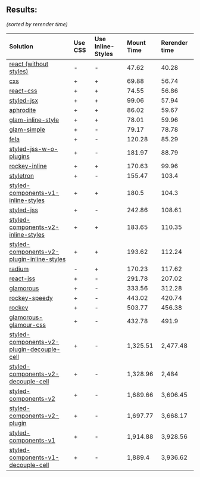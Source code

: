 ## Results:
*(sorted by rerender time)*

Solution | Use CSS | Use Inline-Styles | Mount Time | Rerender time
:--- | :--- | :--- | :--- | :---
[react (without styles)](https://github.com/facebook/react) | - | - | 47.62 | 40.28
[cxs](https://github.com/jxnblk/cxs) | + | + | 69.88 | 56.74
[react-css](https://github.com/facebook/react) | + | + | 74.55 | 56.86
[styled-jsx](https://github.com/zeit/styled-jsx) | + | + | 99.06 | 57.94
[aphrodite](https://github.com/Khan/aphrodite) | + | + | 86.02 | 59.67
[glam-inline-style](https://github.com/threepointone/glam) | + | + | 78.01 | 59.96
[glam-simple](https://github.com/threepointone/glam) | + | - | 79.17 | 78.78
[fela](https://github.com/rofrischmann/fela/) | + | - | 120.28 | 85.29
[styled-jss-w-o-plugins](https://github.com/cssinjs/styled-jss) | + | - | 181.97 | 88.79
[rockey-inline](https://github.com/tuchk4/rockey) | + | + | 170.63 | 99.96
[styletron](https://github.com/rtsao/styletron) | + | - | 155.47 | 103.4
[styled-components-v1-inline-styles](https://github.com/styled-components/styled-components) | + | + | 180.5 | 104.3
[styled-jss](https://github.com/cssinjs/styled-jss) | + | - | 242.86 | 108.61
[styled-components-v2-inline-styles](https://github.com/styled-components/styled-components/tree/v2) | + | + | 183.65 | 110.35
[styled-components-v2-plugin-inline-styles](https://github.com/styled-components/styled-components/tree/v2) | + | + | 193.62 | 112.24
[radium](https://github.com/FormidableLabs/radium) | - | + | 170.23 | 117.62
[react-jss](https://github.com/cssinjs/react-jss) | + | - | 291.78 | 207.02
[glamorous](https://github.com/paypal/glamorous) | + | - | 333.56 | 312.28
[rockey-speedy](https://github.com/tuchk4/rockey) | + | - | 443.02 | 420.74
[rockey](https://github.com/tuchk4/rockey) | + | - | 503.77 | 456.38
[glamorous-glamour-css](https://github.com/paypal/glamorous) | + | - | 432.78 | 491.9
[styled-components-v2-plugin-decouple-cell](https://github.com/styled-components/styled-components/tree/v2) | + | - | 1,325.51 | 2,477.48
[styled-components-v2-decouple-cell](https://github.com/styled-components/styled-components/tree/v2) | + | - | 1,328.96 | 2,484
[styled-components-v2](https://github.com/styled-components/styled-components/tree/v2) | + | - | 1,689.66 | 3,606.45
[styled-components-v2-plugin](https://github.com/styled-components/styled-components/tree/v2) | + | - | 1,697.77 | 3,668.17
[styled-components-v1](https://github.com/styled-components/styled-components) | + | - | 1,914.88 | 3,928.56
[styled-components-v1-decouple-cell](https://github.com/styled-components/styled-components) | + | - | 1,889.4 | 3,936.62
